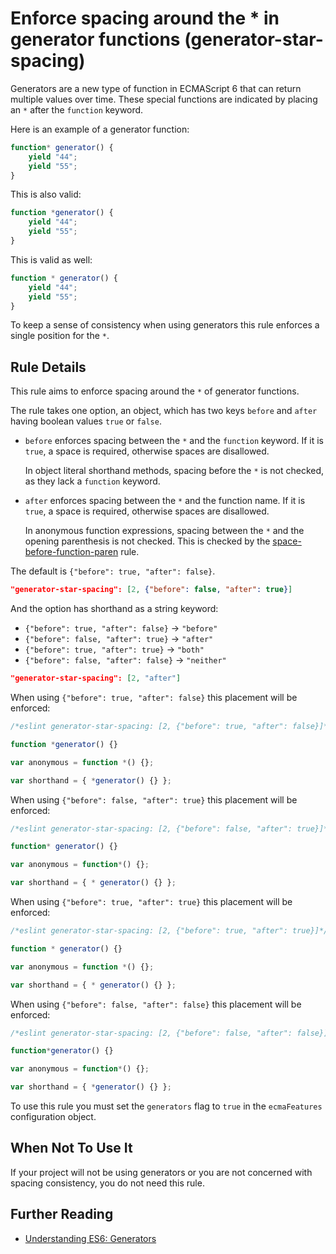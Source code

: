 # Enforce spacing around the * in generator functions (generator-star-spacing)

Generators are a new type of function in ECMAScript 6 that can return multiple values over time.
These special functions are indicated by placing an `*` after the `function` keyword.

Here is an example of a generator function:

```js
function* generator() {
    yield "44";
    yield "55";
}
```

This is also valid:

```js
function *generator() {
    yield "44";
    yield "55";
}
```

This is valid as well:

```js
function * generator() {
    yield "44";
    yield "55";
}
```

To keep a sense of consistency when using generators this rule enforces a single position for the `*`.

## Rule Details

This rule aims to enforce spacing around the `*` of generator functions.

The rule takes one option, an object, which has two keys `before` and `after` having boolean values `true` or `false`.

* `before` enforces spacing between the `*` and the `function` keyword.
  If it is `true`, a space is required, otherwise spaces are disallowed.

  In object literal shorthand methods, spacing before the `*` is not checked, as they lack a `function` keyword.

* `after` enforces spacing between the `*` and the function name.
  If it is `true`, a space is required, otherwise spaces are disallowed.

  In anonymous function expressions, spacing between the `*` and the opening parenthesis is not checked. This is checked by the [space-before-function-paren](space-before-function-paren.md) rule.

The default is `{"before": true, "after": false}`.

```json
"generator-star-spacing": [2, {"before": false, "after": true}]
```

And the option has shorthand as a string keyword:

* `{"before": true, "after": false}` → `"before"`
* `{"before": false, "after": true}` → `"after"`
* `{"before": true, "after": true}` → `"both"`
* `{"before": false, "after": false}` → `"neither"`

```json
"generator-star-spacing": [2, "after"]
```

When using `{"before": true, "after": false}` this placement will be enforced:

```js
/*eslint generator-star-spacing: [2, {"before": true, "after": false}]*/

function *generator() {}

var anonymous = function *() {};

var shorthand = { *generator() {} };
```

When using `{"before": false, "after": true}` this placement will be enforced:

```js
/*eslint generator-star-spacing: [2, {"before": false, "after": true}]*/

function* generator() {}

var anonymous = function*() {};

var shorthand = { * generator() {} };
```

When using `{"before": true, "after": true}` this placement will be enforced:

```js
/*eslint generator-star-spacing: [2, {"before": true, "after": true}]*/

function * generator() {}

var anonymous = function *() {};

var shorthand = { * generator() {} };
```

When using `{"before": false, "after": false}` this placement will be enforced:

```js
/*eslint generator-star-spacing: [2, {"before": false, "after": false}]*/

function*generator() {}

var anonymous = function*() {};

var shorthand = { *generator() {} };
```

To use this rule you must set the `generators` flag to `true` in the `ecmaFeatures` configuration object.

## When Not To Use It

If your project will not be using generators or you are not concerned with spacing consistency, you do not need this rule.

## Further Reading

* [Understanding ES6: Generators](https://leanpub.com/understandinges6/read/#leanpub-auto-generators)
